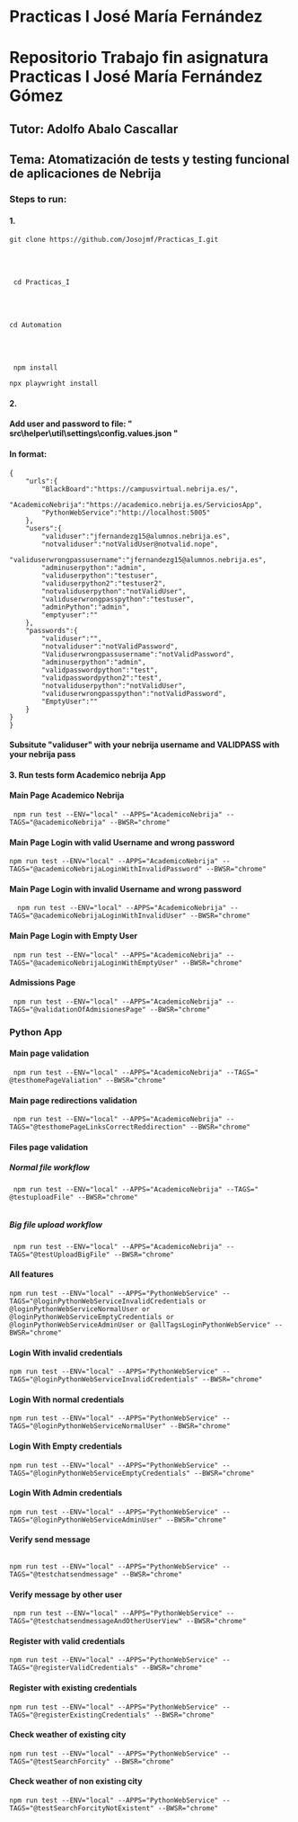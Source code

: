<h1> Practicas I José María Fernández </h1>

# Repositorio Trabajo fin asignatura Practicas I José María Fernández Gómez

## Tutor: Adolfo Abalo Cascallar

## Tema: Atomatización de tests y testing funcional de aplicaciones de Nebrija

### Steps to run:

#### 1.

```
git clone https://github.com/Josojmf/Practicas_I.git
```

</br>
</br>

```
 cd Practicas_I
```

 </br>
</br>

```
cd Automation
```

</br>
</br>

```
 npm install
```

```
npx playwright install
```

#### 2.

#### Add user and password to file: " src\helper\util\settings\config.values.json "

#### In format:
```
{
    "urls":{
        "BlackBoard":"https://campusvirtual.nebrija.es/",
        "AcademicoNebrija":"https://academico.nebrija.es/ServiciosApp",
        "PythonWebService":"http://localhost:5005"
    },
    "users":{
        "validuser":"jfernandezg15@alumnos.nebrija.es",
        "notvaliduser":"notValidUser@notvalid.nope",
        "validuserwrongpassusername":"jfernandezg15@alumnos.nebrija.es",
        "adminuserpython":"admin",
        "validuserpython":"testuser",
        "validuserpython2":"testuser2",
        "notvaliduserpython":"notValidUser",
        "validuserwrongpasspython":"testuser",
        "adminPython":"admin",
        "emptyuser":""
    },
    "passwords":{
        "validuser":"",
        "notvaliduser":"notValidPassword",
        "Validuserwrongpassusername":"notValidPassword",
        "adminuserpython":"admin",
        "validpasswordpython":"test",
        "validpasswordpython2":"test",
        "notvaliduserpython":"notValidUser",
        "validuserwrongpasspython":"notValidPassword",
        "EmptyUser":""
    }
}
}
```
#### Subsitute "validuser" with your nebrija username and VALIDPASS with your nebrija pass

#### 3. Run tests form Academico nebrija App

#### Main Page Academico Nebrija

```
 npm run test --ENV="local" --APPS="AcademicoNebrija" --TAGS="@academicoNebrija" --BWSR="chrome"
```

#### Main Page Login with valid Username and wrong password

```
npm run test --ENV="local" --APPS="AcademicoNebrija" --TAGS="@academicoNebrijaLoginWithInvalidPassword" --BWSR="chrome"
```

#### Main Page Login with invalid Username and wrong password

```
  npm run test --ENV="local" --APPS="AcademicoNebrija" --TAGS="@academicoNebrijaLoginWithInvalidUser" --BWSR="chrome"
```

#### Main Page Login with Empty User

```
 npm run test --ENV="local" --APPS="AcademicoNebrija" --TAGS="@academicoNebrijaLoginWithEmptyUser" --BWSR="chrome"
```

#### Admissions Page

```
 npm run test --ENV="local" --APPS="AcademicoNebrija" --TAGS="@validationOfAdmisionesPage" --BWSR="chrome"
```

### Python App

#### Main page validation

```
 npm run test --ENV="local" --APPS="AcademicoNebrija" --TAGS=" @testhomePageValiation" --BWSR="chrome"

```
#### Main page redirections validation

```
 npm run test --ENV="local" --APPS="AcademicoNebrija" --TAGS="@testhomePageLinksCorrectReddirection" --BWSR="chrome"

```

#### Files page validation

##### Normal file workflow
```
 npm run test --ENV="local" --APPS="AcademicoNebrija" --TAGS=" @testuploadFile" --BWSR="chrome"
 
```
##### Big file upload workflow
```
 npm run test --ENV="local" --APPS="AcademicoNebrija" --TAGS="@testUploadBigFile" --BWSR="chrome"
```




#### All features

```
npm run test --ENV="local" --APPS="PythonWebService" --TAGS="@loginPythonWebServiceInvalidCredentials or @loginPythonWebServiceNormalUser or @loginPythonWebServiceEmptyCredentials or @loginPythonWebServiceAdminUser or @allTagsLoginPythonWebService" --BWSR="chrome"
```

#### Login With invalid credentials

```
npm run test --ENV="local" --APPS="PythonWebService" --TAGS="@loginPythonWebServiceInvalidCredentials" --BWSR="chrome"
```

#### Login With normal credentials

```
npm run test --ENV="local" --APPS="PythonWebService" --TAGS="@loginPythonWebServiceNormalUser" --BWSR="chrome"
```

#### Login With Empty credentials

```
npm run test --ENV="local" --APPS="PythonWebService" --TAGS="@loginPythonWebServiceEmptyCredentials" --BWSR="chrome"

```

#### Login With Admin credentials

```
npm run test --ENV="local" --APPS="PythonWebService" --TAGS="@loginPythonWebServiceAdminUser" --BWSR="chrome"

```

#### Verify send message

```

npm run test --ENV="local" --APPS="PythonWebService" --TAGS="@testchatsendmessage" --BWSR="chrome"

```

#### Verify message by other user

```
 npm run test --ENV="local" --APPS="PythonWebService" --TAGS="@testchatsendmessageAndOtherUserView" --BWSR="chrome"
```
#### Register with valid credentials

```
npm run test --ENV="local" --APPS="PythonWebService" --TAGS="@registerValidCredentials" --BWSR="chrome"
```
#### Register with existing credentials

```
npm run test --ENV="local" --APPS="PythonWebService" --TAGS="@registerExistingCredentials" --BWSR="chrome"
```
#### Check weather of existing city
```
npm run test --ENV="local" --APPS="PythonWebService" --TAGS="@testSearchForcity" --BWSR="chrome"
```
#### Check weather of non existing city
```
npm run test --ENV="local" --APPS="PythonWebService" --TAGS="@testSearchForcityNotExistent" --BWSR="chrome"
```
